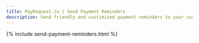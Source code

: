 ```yaml
---
title: PayRequest.io | Send Payment Reminders
description: Send friendly and custimized payment reminders to your customers and increase payment ratio.
---
```


{% include send-payment-reminders.html %}